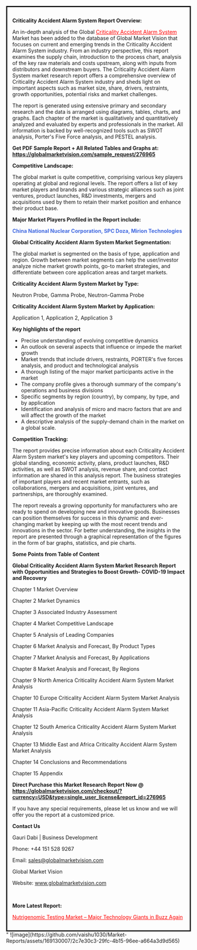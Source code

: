 <div style='border: 3px solid black; padding: 1em;'>

<strong>Criticality Accident Alarm System Report Overview:</strong>

An in-depth analysis of the Global <a style='color: #ff0000;' href='https://globalmarketvision.com/reports/global-criticality-accident-alarm-system-market/276965'>Criticality Accident Alarm System</a> Market has been added to the database of Global Market Vision that focuses on current and emerging trends in the Criticality Accident Alarm System industry. From an industry perspective, this report examines the supply chain, introduction to the process chart, analysis of the key raw materials and costs upstream, along with inputs from distributors and downstream buyers. The Criticality Accident Alarm System market research report offers a comprehensive overview of Criticality Accident Alarm System industry and sheds light on important aspects such as market size, share, drivers, restraints, growth opportunities, potential risks and market challenges.

The report is generated using extensive primary and secondary research and the data is arranged using diagrams, tables, charts, and graphs. Each chapter of the market is qualitatively and quantitatively analyzed and evaluated by experts and professionals in the market. All information is backed by well-recognized tools such as SWOT analysis, Porter's Five Force analysis, and PESTEL analysis.

<strong>Get PDF Sample Report + All Related Tables and Graphs at</strong><strong>:</strong><strong> <a style='color: #ff0000;' href='https://globalmarketvision.com/sample_request/276965?utm_source=linkedinPulse&utm_medium=SN&utm_campaign=SN'><strong>https://globalmarketvision.com/sample_request/276965</strong></a></strong>

<strong>Competitive Landscape:</strong>

The global market is quite competitive, comprising various key players operating at global and regional levels. The report offers a list of key market players and brands and various strategic alliances such as joint ventures, product launches, R&amp;D investments, mergers and acquisitions used by them to retain their market position and enhance their product base.

<strong>Major Market Players Profiled in the Report include:</strong>

<strong style='color: #4169e1;'>China National Nuclear Corporation, SPC Doza, Mirion Technologies</strong>

<strong>Global Criticality Accident Alarm System Market Segmentation:</strong>

The global market is segmented on the basis of type, application and region. Growth between market segments can help the user/investor analyze niche market growth points, go-to market strategies, and differentiate between core application areas and target markets.

<strong>Criticality Accident Alarm System Market by Type</strong><strong>:</strong>

Neutron Probe, Gamma Probe, Neutron-Gamma Probe

<strong>Criticality Accident Alarm System Market by</strong><strong> Application:</strong>

Application 1, Application 2, Application 3

<strong>Key highlights of the report</strong>
<ul>
  <li>Precise understanding of evolving competitive dynamics</li>
  <li>An outlook on several aspects that influence or impede the market growth</li>
  <li>Market trends that include drivers, restraints, PORTER's five forces analysis, and product and technological analysis</li>
  <li>A thorough listing of the major market participants active in the market</li>
  <li>The company profile gives a thorough summary of the company's operations and business divisions</li>
  <li>Specific segments by region (country), by company, by type, and by application</li>
  <li>Identification and analysis of micro and macro factors that are and will affect the growth of the market</li>
  <li>A descriptive analysis of the supply-demand chain in the market on a global scale.</li>
</ul>
<strong>Competition Tracking:</strong>

The report provides precise information about each Criticality Accident Alarm System market's key players and upcoming competitors. Their global standing, economic activity, plans, product launches, R&amp;D activities, as well as SWOT analysis, revenue share, and contact information are shared in this analysis report. The business strategies of important players and recent market entrants, such as collaborations, mergers and acquisitions, joint ventures, and partnerships, are thoroughly examined.

The report reveals a growing opportunity for manufacturers who are ready to spend on developing new and innovative goods. Businesses can position themselves for success in this dynamic and ever-changing market by keeping up with the most recent trends and innovations in the sector. For better understanding, the insights in the report are presented through a graphical representation of the figures in the form of bar graphs, statistics, and pie charts.

<strong>Some Points from Table of Content</strong>

<strong>Global Criticality Accident Alarm System Market Research Report with Opportunities and Strategies to Boost Growth- COVID-19 Impact and Recovery</strong>

Chapter 1 Market Overview

Chapter 2 Market Dynamics

Chapter 3 Associated Industry Assessment

Chapter 4 Market Competitive Landscape

Chapter 5 Analysis of Leading Companies

Chapter 6 Market Analysis and Forecast, By Product Types

Chapter 7 Market Analysis and Forecast, By Applications

Chapter 8 Market Analysis and Forecast, By Regions

Chapter 9 North America Criticality Accident Alarm System Market Analysis

Chapter 10 Europe Criticality Accident Alarm System Market Analysis

Chapter 11 Asia-Pacific Criticality Accident Alarm System Market Analysis

Chapter 12 South America Criticality Accident Alarm System Market Analysis

Chapter 13 Middle East and Africa Criticality Accident Alarm System Market Analysis

Chapter 14 Conclusions and Recommendations

Chapter 15 Appendix

<strong>Direct Purchase this Market Research Report Now @ <a style='color: #ff0000;' href='https://globalmarketvision.com/checkout/?currency=USD&type=single_user_license&report_id=276965?utm_source=linkedinPulse&utm_medium=SN&utm_campaign=SN'><strong>https://globalmarketvision.com/checkout/?currency=USD&type=single_user_license&report_id=276965</strong></a></strong>

If you have any special requirements, please let us know and we will offer you the report at a customized price.
<p id='ember58' class='ember-view reader-content-blocks__paragraph'><strong>Contact Us</strong></p>
<p id='ember59' class='ember-view reader-content-blocks__paragraph'>Gauri Dabi | Business Development</p>
<p id='ember60' class='ember-view reader-content-blocks__paragraph'>Phone: +44 151 528 9267</p>
Email: <a href='mailto:sales@globalmarketvision.com'>sales@globalmarketvision.com</a>

Global Market Vision

Website: <a href='http://www.globalmarketvision.com/'>www.globalmarketvision.com</a>

&nbsp;

<strong>More Latest Report:</strong>

<a style='color: #ff0000;' href='https://medium.com/@namratasonawane27/nutrigenomic-testing-market-major-technology-giants-in-buzz-again-02f30032c2e9'>Nutrigenomic Testing Market – Major Technology Giants in Buzz Again</a>

</div>"
![image](https://github.com/vaishu1030/Market-Reports/assets/169130007/2c7e30c3-29fc-4b15-96ee-a664a3d9d565)
